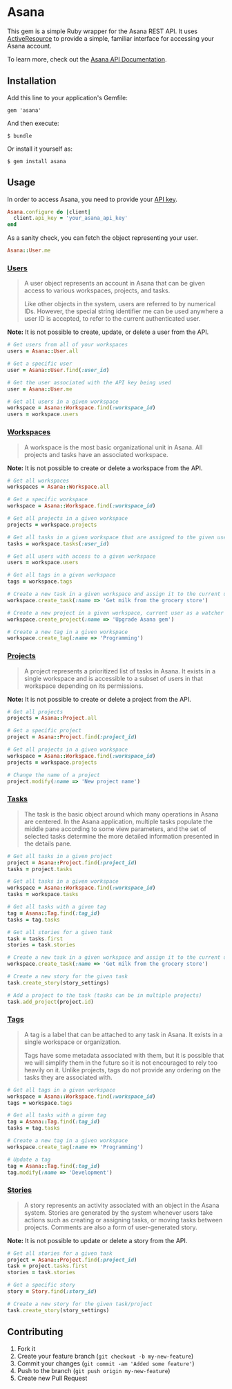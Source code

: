 # Asana

This gem is a simple Ruby wrapper for the Asana REST API. It uses
[ActiveResource][] to provide a simple, familiar interface for accessing
your Asana account.

To learn more, check out the [Asana API Documentation][].

## Installation

Add this line to your application's Gemfile:

    gem 'asana'

And then execute:

    $ bundle

Or install it yourself as:

    $ gem install asana

## Usage

In order to access Asana, you need to provide your [API key][].


```ruby
Asana.configure do |client|
  client.api_key = 'your_asana_api_key'
end
```

As a sanity check, you can fetch the object representing your user.

```ruby
Asana::User.me
```

### [Users][]

> A user object represents an account in Asana that can be given access to
> various workspaces, projects, and tasks.
> 
> Like other objects in the system, users are referred to by numerical IDs.
> However, the special string identifier me can be used anywhere a user ID is
> accepted, to refer to the current authenticated user.

**Note:** It is not possible to create, update, or delete a user from
the API.

```ruby
# Get users from all of your workspaces
users = Asana::User.all

# Get a specific user
user = Asana::User.find(:user_id)

# Get the user associated with the API key being used
user = Asana::User.me

# Get all users in a given workspace
workspace = Asana::Workspace.find(:workspace_id)
users = workspace.users
```

### [Workspaces][]

> A workspace is the most basic organizational unit in Asana. All projects
> and tasks have an associated workspace.

**Note:** It is not possible to create or delete a workspace from the API.

```ruby
# Get all workspaces
workspaces = Asana::Workspace.all

# Get a specific workspace
workspace = Asana::Workspace.find(:workspace_id)

# Get all projects in a given workspace
projects = workspace.projects

# Get all tasks in a given workspace that are assigned to the given user
tasks = workspace.tasks(:user_id)

# Get all users with access to a given workspace
users = workspace.users

# Get all tags in a given workspace
tags = workspace.tags

# Create a new task in a given workspace and assign it to the current user
workspace.create_task(:name => 'Get milk from the grocery store')

# Create a new project in a given workspace, current user as a watcher
workspace.create_project(:name => 'Upgrade Asana gem')

# Create a new tag in a given workspace
workspace.create_tag(:name => 'Programming')
```

### [Projects][]

> A project represents a prioritized list of tasks in Asana. It exists in a
> single workspace and is accessible to a subset of users in that workspace
> depending on its permissions.

**Note:** It is not possible to create or delete a project from the API.

```ruby
# Get all projects
projects = Asana::Project.all

# Get a specific project
project = Asana::Project.find(:project_id)

# Get all projects in a given workspace
workspace = Asana::Workspace.find(:workspace_id)
projects = workspace.projects

# Change the name of a project
project.modify(:name => 'New project name')
```

### [Tasks][]

> The task is the basic object around which many operations in Asana are
> centered. In the Asana application, multiple tasks populate the middle
> pane according to some view parameters, and the set of selected tasks
> determine the more detailed information presented in the details pane.

```ruby
# Get all tasks in a given project
project = Asana::Project.find(:project_id)
tasks = project.tasks

# Get all tasks in a given workspace
workspace = Asana::Workspace.find(:workspace_id)
tasks = workspace.tasks

# Get all tasks with a given tag
tag = Asana::Tag.find(:tag_id)
tasks = tag.tasks

# Get all stories for a given task
task = tasks.first
stories = task.stories

# Create a new task in a given workspace and assign it to the current user
workspace.create_task(:name => 'Get milk from the grocery store')

# Create a new story for the given task
task.create_story(story_settings)

# Add a project to the task (tasks can be in multiple projects)
task.add_project(project.id)
```

### [Tags][]

> A tag is a label that can be attached to any task in Asana. It exists in
> a single workspace or organization.
>
> Tags have some metadata associated with them, but it is possible that we will
> simplify them in the future so it is not encouraged to rely too heavily on
> it. Unlike projects, tags do not provide any ordering on the tasks they are
> associated with.

```ruby
# Get all tags in a given workspace
workspace = Asana::Workspace.find(:workspace_id)
tags = workspace.tags

# Get all tasks with a given tag
tag = Asana::Tag.find(:tag_id)
tasks = tag.tasks

# Create a new tag in a given workspace
workspace.create_tag(:name => 'Programming')

# Update a tag
tag = Asana::Tag.find(:tag_id)
tag.modify(:name => 'Development')
```

### [Stories][]

> A story represents an activity associated with an object in the Asana
> system. Stories are generated by the system whenever users take actions
> such as creating or assigning tasks, or moving tasks between projects.
> Comments are also a form of user-generated story.

**Note:** It is not possible to update or delete a story from the API.

```ruby
# Get all stories for a given task
project = Asana::Project.find(:project_id)
task = project.tasks.first
stories = task.stories

# Get a specific story
story = Story.find(:story_id)

# Create a new story for the given task/project
task.create_story(story_settings)
```

## Contributing

1. Fork it
2. Create your feature branch (`git checkout -b my-new-feature`)
3. Commit your changes (`git commit -am 'Added some feature'`)
4. Push to the branch (`git push origin my-new-feature`)
5. Create new Pull Request

[API key]: http://app.asana.com/-/account_api
[ActiveResource]: http://api.rubyonrails.org/classes/ActiveResource/Base.html
[Asana API Documentation]: http://developer.asana.com/documentation/
[Users]: http://developer.asana.com/documentation/#users
[Workspaces]: http://developer.asana.com/documentation/#workspaces
[Projects]: http://developer.asana.com/documentation/#projects
[Tasks]: http://developer.asana.com/documentation/#tasks
[Stories]: http://developer.asana.com/documentation/#stories
[Tags]: http://developer.asana.com/documentation/#tags
